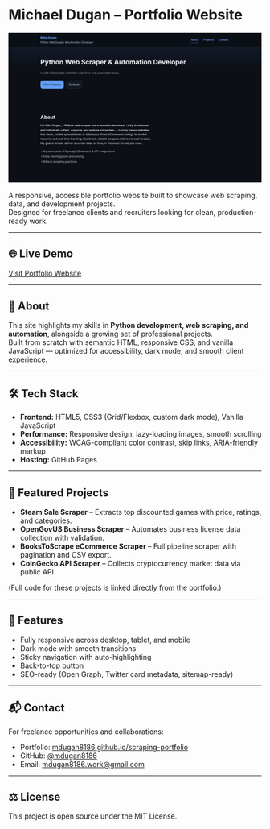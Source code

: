 # Michael Dugan – Portfolio Website

![Portfolio Preview](assets/images/portfolio-home.png)

A responsive, accessible portfolio website built to showcase web scraping, data, and development projects.  
Designed for freelance clients and recruiters looking for clean, production-ready work.

---

## 🌐 Live Demo

[Visit Portfolio Website](https://mdugan8186.github.io/scraping-portfolio/)

---

## 📖 About

This site highlights my skills in **Python development, web scraping, and automation**, alongside a growing set of professional projects.  
Built from scratch with semantic HTML, responsive CSS, and vanilla JavaScript — optimized for accessibility, dark mode, and smooth client experience.

---

## 🛠️ Tech Stack

- **Frontend:** HTML5, CSS3 (Grid/Flexbox, custom dark mode), Vanilla JavaScript
- **Performance:** Responsive design, lazy-loading images, smooth scrolling
- **Accessibility:** WCAG-compliant color contrast, skip links, ARIA-friendly markup
- **Hosting:** GitHub Pages

---

## 📂 Featured Projects

- **Steam Sale Scraper** – Extracts top discounted games with price, ratings, and categories.
- **OpenGovUS Business Scraper** – Automates business license data collection with validation.
- **BooksToScrape eCommerce Scraper** – Full pipeline scraper with pagination and CSV export.
- **CoinGecko API Scraper** – Collects cryptocurrency market data via public API.

(Full code for these projects is linked directly from the portfolio.)

---

## 🚀 Features

- Fully responsive across desktop, tablet, and mobile
- Dark mode with smooth transitions
- Sticky navigation with auto-highlighting
- Back-to-top button
- SEO-ready (Open Graph, Twitter card metadata, sitemap-ready)

---

## 📬 Contact

For freelance opportunities and collaborations:

- Portfolio: [mdugan8186.github.io/scraping-portfolio](https://mdugan8186.github.io/scraping-portfolio/)
- GitHub: [@mdugan8186](https://github.com/mdugan8186)
- Email: [mdugan8186.work@gmail.com](mailto:mdugan8186.work@gmail.com)

---

## ⚖️ License

This project is open source under the MIT License.
